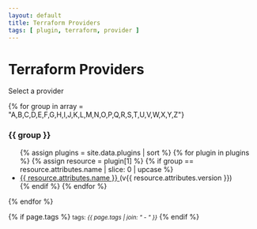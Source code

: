 ```yaml
---
layout: default
title: Terraform Providers
tags: [ plugin, terraform, provider ]
---
```

# Terraform Providers

<p>Select a provider</p>

{% for group in array = "A,B,C,D,E,F,G,H,I,J,K,L,M,N,O,P,Q,R,S,T,U,V,W,X,Y,Z"}
<h3>{{ group }}</h3>
<ul>
{% assign plugins = site.data.plugins | sort %}
{% for plugin in plugins %}
{% assign resource = plugin[1] %}
{% if group == resource.attributes.name | slice: 0 | upcase %}
  <li>
    <a href="/{{ resource.attributes.name }}/{{ resource.attributes.name }}.html">
      {{ resource.attributes.name }} 
    </a> (v{{ resource.attributes.version }})
  </li>
{% endif %}
{% endfor %}
</ul>
{% endfor %}

{% if page.tags %}
  <small>tags: <em>{{ page.tags | join: "</em> - <em>" }}</em></small>
{% endif %}
